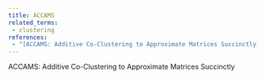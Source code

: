 ```yaml
---
title: ACCAMS
related_terms:
 - clustering
references:
 - "[ACCAMS: Additive Co-Clustering to Approximate Matrices Succinctly](http://arxiv.org/abs/1501.00199)"
---
```

ACCAMS: Additive Co-Clustering to Approximate Matrices Succinctly